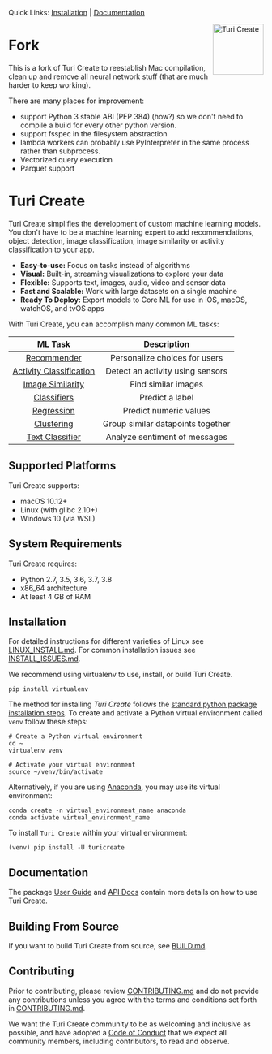 Quick Links: [Installation](#supported-platforms) | [Documentation](#documentation)

[<img align="right" src="https://docs-assets.developer.apple.com/turicreate/turi-dog.svg" alt="Turi Create" width="100">](#)

# Fork

This is a fork of Turi Create to reestablish Mac compilation, clean up and
remove all neural network stuff (that are much harder to keep working).

There are many places for improvement:
 - support Python 3 stable ABI (PEP 384) (how?) so we don't need to compile
 a build for every other python version.
 - support fsspec in the filesystem abstraction
 - lambda workers can probably use PyInterpreter in the same process rather
 than subprocess.
 - Vectorized query execution
 - Parquet support

# Turi Create

Turi Create simplifies the development of custom machine learning models. You
don't have to be a machine learning expert to add recommendations, object
detection, image classification, image similarity or activity classification to
your app.

* **Easy-to-use:** Focus on tasks instead of algorithms
* **Visual:** Built-in, streaming visualizations to explore your data
* **Flexible:** Supports text, images, audio, video and sensor data
* **Fast and Scalable:** Work with large datasets on a single machine
* **Ready To Deploy:** Export models to Core ML for use in iOS, macOS, watchOS, and tvOS apps

With Turi Create, you can accomplish many common ML tasks:

| ML Task                 | Description                      |
|:------------------------:|:--------------------------------:|
| [Recommender](https://apple.github.io/turicreate/docs/userguide/recommender/)             | Personalize choices for users    |
| [Activity Classification](https://apple.github.io/turicreate/docs/userguide/activity_classifier/) | Detect an activity using sensors |
| [Image Similarity](https://apple.github.io/turicreate/docs/userguide/image_similarity/)        | Find similar images              |
| [Classifiers](https://apple.github.io/turicreate/docs/userguide/supervised-learning/classifier.html)             | Predict a label           |
| [Regression](https://apple.github.io/turicreate/docs/userguide/supervised-learning/regression.html)              | Predict numeric values           |
| [Clustering](https://apple.github.io/turicreate/docs/userguide/clustering/)              | Group similar datapoints together|
| [Text Classifier](https://apple.github.io/turicreate/docs/userguide/text_classifier/)         | Analyze sentiment of messages    |


Supported Platforms
-------------------

Turi Create supports:

* macOS 10.12+
* Linux (with glibc 2.10+)
* Windows 10 (via WSL)

System Requirements
-------------------

Turi Create requires:

* Python 2.7, 3.5, 3.6, 3.7, 3.8
* x86\_64 architecture
* At least 4 GB of RAM

Installation
------------

For detailed instructions for different varieties of Linux see [LINUX\_INSTALL.md](LINUX_INSTALL.md).
For common installation issues see [INSTALL\_ISSUES.md](INSTALL_ISSUES.md).

We recommend using virtualenv to use, install, or build Turi Create. 

```shell
pip install virtualenv
```

The method for installing *Turi Create* follows the
[standard python package installation steps](https://packaging.python.org/installing/).
To create and activate a Python virtual environment called `venv` follow these steps:

```shell
# Create a Python virtual environment
cd ~
virtualenv venv

# Activate your virtual environment
source ~/venv/bin/activate
```
Alternatively, if you are using [Anaconda](https://www.anaconda.com/what-is-anaconda/), you may use its virtual environment:
```shell
conda create -n virtual_environment_name anaconda
conda activate virtual_environment_name
```

To install `Turi Create` within your virtual environment:
```shell
(venv) pip install -U turicreate
```

Documentation
-------------

The package [User Guide](https://apple.github.io/turicreate/docs/userguide) and [API Docs](https://apple.github.io/turicreate/docs/api) contain
more details on how to use Turi Create.

Building From Source
---------------------

If you want to build Turi Create from source, see [BUILD.md](BUILD.md).

Contributing
------------

Prior to contributing, please review [CONTRIBUTING.md](CONTRIBUTING.md) and do
not provide any contributions unless you agree with the terms and conditions
set forth in [CONTRIBUTING.md](CONTRIBUTING.md).

We want the Turi Create community to be as welcoming and inclusive as possible, and have adopted a [Code of Conduct](CODE_OF_CONDUCT.md) that we expect all community members, including contributors, to read and observe.
